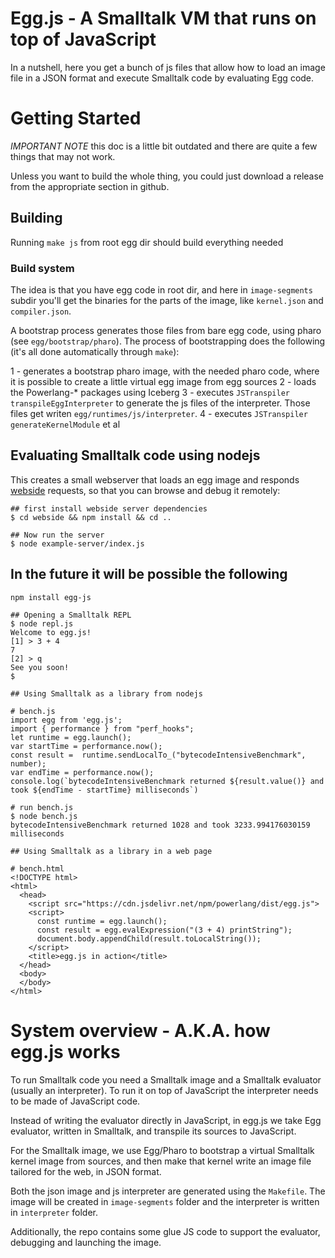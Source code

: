 # Egg.js - A Smalltalk VM that runs on top of JavaScript

In a nutshell, here you get a bunch of js files that allow how to load an image file in a JSON format and execute Smalltalk code by evaluating Egg code.

# Getting Started

*IMPORTANT NOTE* this doc is a little bit outdated and there are quite a few things that may not work.

Unless you want to build the whole thing, you could just download a release from the appropriate section in github.

## Building

Running `make js` from root egg dir should build everything needed


### Build system

The idea is that you have egg code in root dir, and here in `image-segments` subdir you'll get the binaries for
the parts of the image, like `kernel.json` and `compiler.json`.

A bootstrap process generates those files from bare egg code, using pharo (see `egg/bootstrap/pharo`). The process
of bootstrapping does the following (it's all done automatically through `make`):

1 - generates a bootstrap pharo image, with the needed pharo code, where it is possible to create a little virtual egg image from egg sources
2 - loads the Powerlang-* packages using Iceberg
3 - executes `JSTranspiler transpileEggInterpreter` to generate the js files of the interpreter. Those files get
    writen `egg/runtimes/js/interpreter`.
4 - executes `JSTranspiler generateKernelModule` et al

## Evaluating Smalltalk code using nodejs

This creates a small webserver that loads an egg image and responds [webside](https://github.com/guillermoamaral/Webside)
requests, so that you can browse and debug it remotely:

    ## first install webside server dependencies
    $ cd webside && npm install && cd .. 

    ## Now run the server
    $ node example-server/index.js

## In the future it will be possible the following

    npm install egg-js

    ## Opening a Smalltalk REPL
    $ node repl.js
    Welcome to egg.js!
    [1] > 3 + 4
    7
    [2] > q
    See you soon!
    $

    ## Using Smalltalk as a library from nodejs

    # bench.js
    import egg from 'egg.js';
    import { performance } from "perf_hooks";
    let runtime = egg.launch();
    var startTime = performance.now();
    const result =  runtime.sendLocalTo_("bytecodeIntensiveBenchmark", number);
    var endTime = performance.now();
    console.log(`bytecodeIntensiveBenchmark returned ${result.value()} and took ${endTime - startTime} milliseconds`)

    # run bench.js
    $ node bench.js
    bytecodeIntensiveBenchmark returned 1028 and took 3233.994176030159 milliseconds

    ## Using Smalltalk as a library in a web page

    # bench.html
    <!DOCTYPE html>
    <html>
      <head>
        <script src="https://cdn.jsdelivr.net/npm/powerlang/dist/egg.js">
        <script>
          const runtime = egg.launch();
          const result = egg.evalExpression("(3 + 4) printString");
          document.body.appendChild(result.toLocalString());
        </script>
        <title>egg.js in action</title>
      </head>
      <body>
      </body>
    </html>

# System overview - A.K.A. how egg.js works

To run Smalltalk code you need a Smalltalk image and a Smalltalk evaluator (usually an interpreter).
To run it on top of JavaScript the interpreter needs to be made of JavaScript code.

Instead of writing the evaluator directly in JavaScript, in egg.js we take Egg evaluator, written in Smalltalk, and transpile its sources to JavaScript.

For the Smalltalk image, we use Egg/Pharo to bootstrap a virtual Smalltalk kernel image from sources, and then make that kernel write an image file tailored for the web, in JSON format.

Both the json image and js interpreter are generated using the `Makefile`. The image will be created in `image-segments` folder and the interpreter is written in `interpreter` folder.

Additionally, the repo contains some glue JS code to support the evaluator, debugging and launching the image.



